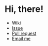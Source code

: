 Hi, there!
===

- [Wiki](https://github.com/kdzlvaids/me/wiki)
- [Issue](https://github.com/kdzlvaids/me/issues)
- [Pull request](https://github.com/kdzlvaids/me/pulls)
- [Email me](mailto:jmkim@pukyong.ac.kr)
